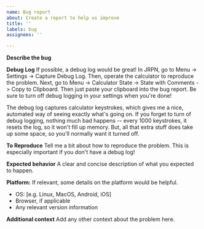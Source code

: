 ```yaml
---
name: Bug report
about: Create a report to help us improve
title: ''
labels: bug
assignees: ''

---
```


**Describe the bug**

**Debug Log**
If possible, a debug log would be great!  In JRPN, go to Menu -> Settings -> Capture Debug Log.  Then, operate the calculator to reproduce the problem.  Next, go to Menu -> Calculator State -> State with Comments -> Copy to Clipboard.  Then just paste your clipboard into the bug report.  Be sure to turn off debug logging in your settings when you're done!

The debug log captures calculator keystrokes, which gives me a nice, automated way of seeing exactly what's going on.  If you forget to turn of debug logging, nothing much bad happens -- every 1000 keystrokes, it resets the log, so it won't fill up memory.  But, all that extra stuff does take up some space, so you'll normally want it turned off.

**To Reproduce**
Tell me a bit about how to reproduce the problem.  This is especially important if you don't have a debug log!

**Expected behavior**
A clear and concise description of what you expected to happen.

**Platform:**
 If relevant, some details on the platform would be helpful.
- OS: [e.g. Linux, MacOS, Android, iOS]
 - Browser, if applicable
 - Any relevant version information

**Additional context**
Add any other context about the problem here.

